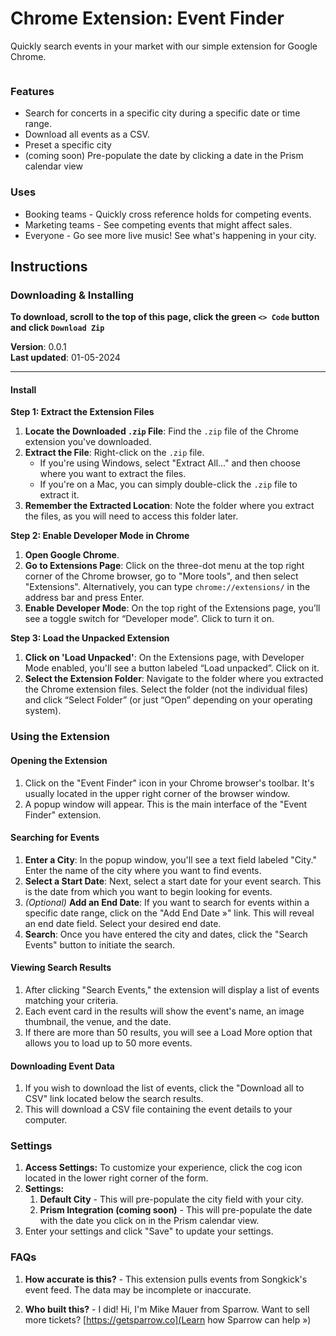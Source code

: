 # Chrome Extension: Event Finder
Quickly search events in your market with our simple extension for Google Chrome.


<div align="center">


<figure><img src="https://files.gitbook.com/v0/b/gitbook-x-prod.appspot.com/o/spaces%2FqAQ90jsQ9Dz1TDhvquxy%2Fuploads%2FaHij05Znos2R0tapAp2v%2FCleanShot%202024-01-05%20at%2012.46.10.jpg?alt=media&token=29b216ba-44d5-44ee-9d09-6fd016163148" alt=""><figcaption></figcaption></figure>


</div>

### Features

* Search for concerts in a specific city during a specific date or time range.
* Download all events as a CSV.
* Preset a specific city
* (coming soon) Pre-populate the date by clicking a date in the Prism calendar view

### Uses

* Booking teams - Quickly cross reference holds for competing events.
* Marketing teams - See competing events that might affect sales.
* Everyone - Go see more live music! See what's happening in your city.

## Instructions

### Downloading &#x26; Installing

**To download, scroll to the top of this page, click the green `<> Code` button and click `Download Zip`**

**Version**: 0.0.1\
**Last updated**: 01-05-2024

***

#### Install

**Step 1: Extract the Extension Files**

1. **Locate the Downloaded `.zip` File**: Find the `.zip` file of the Chrome extension you've downloaded.
2. **Extract the File**: Right-click on the `.zip` file.
   * If you're using Windows, select "Extract All..." and then choose where you want to extract the files.
   * If you're on a Mac, you can simply double-click the `.zip` file to extract it.
3. **Remember the Extracted Location**: Note the folder where you extract the files, as you will need to access this folder later.

**Step 2: Enable Developer Mode in Chrome**

1. **Open Google Chrome**.
2. **Go to Extensions Page**: Click on the three-dot menu at the top right corner of the Chrome browser, go to "More tools", and then select "Extensions". Alternatively, you can type `chrome://extensions/` in the address bar and press Enter.
3. **Enable Developer Mode**: On the top right of the Extensions page, you’ll see a toggle switch for “Developer mode”. Click to turn it on.

**Step 3: Load the Unpacked Extension**

1. **Click on 'Load Unpacked'**: On the Extensions page, with Developer Mode enabled, you'll see a button labeled “Load unpacked”. Click on it.
2. **Select the Extension Folder**: Navigate to the folder where you extracted the Chrome extension files. Select the folder (not the individual files) and click “Select Folder” (or just “Open” depending on your operating system).

### Using the Extension

#### Opening the Extension

1. Click on the "Event Finder" icon in your Chrome browser's toolbar. It's usually located in the upper right corner of the browser window.
2. A popup window will appear. This is the main interface of the "Event Finder" extension.

#### Searching for Events

1. **Enter a City**: In the popup window, you'll see a text field labeled "City." Enter the name of the city where you want to find events.
2. **Select a Start Date**: Next, select a start date for your event search. This is the date from which you want to begin looking for events.
3. _(Optional)_ **Add an End Date**: If you want to search for events within a specific date range, click on the "Add End Date »" link. This will reveal an end date field. Select your desired end date.
4. **Search**: Once you have entered the city and dates, click the "Search Events" button to initiate the search.

#### Viewing Search Results

1. After clicking "Search Events," the extension will display a list of events matching your criteria.
2. Each event card in the results will show the event's name, an image thumbnail, the venue, and the date.
3. If there are more than 50 results, you will see a Load More option that allows you to load up to 50 more events.

#### Downloading Event Data

1. If you wish to download the list of events, click the "Download all to CSV" link located below the search results.
2. This will download a CSV file containing the event details to your computer.

### Settings

1. **Access Settings:** To customize your experience, click the cog icon located in the lower right corner of the form.
2. **Settings:**
   1. **Default City** - This will pre-populate the city field with your city.
   2. **Prism Integration (coming soon)** - This will pre-populate the date with the date you click on in the Prism calendar view.
3. Enter your settings and click "Save" to update your settings.

### FAQs
1. **How accurate is this?** - This extension pulls events from Songkick's event feed. The data may be incomplete or inaccurate.

2. **Who built this?** - I did! Hi, I'm Mike Mauer from Sparrow. Want to sell more tickets? [https://getsparrow.co](Learn how Sparrow can help »)
